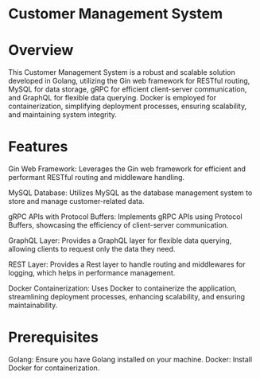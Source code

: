 # Customer Management System
# Overview
This Customer Management System is a robust and scalable solution developed in Golang, utilizing the Gin web framework for RESTful routing, MySQL for data storage, gRPC for efficient client-server communication, and GraphQL for flexible data querying. Docker is employed for containerization, simplifying deployment processes, ensuring scalability, and maintaining system integrity.

# Features
Gin Web Framework: Leverages the Gin web framework for efficient and performant RESTful routing and middleware handling.

MySQL Database: Utilizes MySQL as the database management system to store and manage customer-related data.

gRPC APIs with Protocol Buffers: Implements gRPC APIs using Protocol Buffers, showcasing the efficiency of client-server communication.

GraphQL Layer: Provides a GraphQL layer for flexible data querying, allowing clients to request only the data they need.

REST Layer: Provides a Rest layer to handle routing and middlewares for logging, which helps in performance management.

Docker Containerization: Uses Docker to containerize the application, streamlining deployment processes, enhancing scalability, and ensuring maintainability.

# Prerequisites
Golang: Ensure you have Golang installed on your machine.
Docker: Install Docker for containerization.
